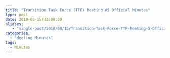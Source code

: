 ```yaml
---
title: "Transition Task Force (TTF) Meeting #5 Official Minutes"
type: post
date: 2018-08-15T12:00:00
aliases:
   - "single-post/2018/08/15/Transition-Task-Force-TTF-Meeting-5-Official-Minutes"
categories:
  - "Meeting Minutes"
tags:
  - Minutes
---
```



